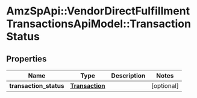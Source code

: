 # AmzSpApi::VendorDirectFulfillmentTransactionsApiModel::TransactionStatus

## Properties
Name | Type | Description | Notes
------------ | ------------- | ------------- | -------------
**transaction_status** | [**Transaction**](Transaction.md) |  | [optional] 

